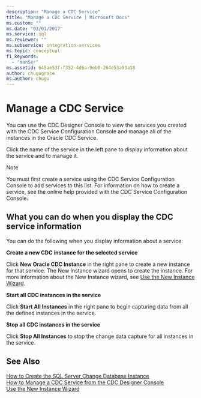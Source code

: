 ```yaml
---
description: "Manage a CDC Service"
title: "Manage a CDC Service | Microsoft Docs"
ms.custom: ""
ms.date: "03/01/2017"
ms.service: sql
ms.reviewer: ""
ms.subservice: integration-services
ms.topic: conceptual
f1_keywords: 
  - "manSer"
ms.assetid: 645ae53f-f352-4d6a-9eb0-264e53a93a18
author: chugugrace
ms.author: chugu
---
```

# Manage a CDC Service

  You can use the CDC Designer Console to view the services you created with the CDC Service Configuration Console and manage all of the instances in the Oracle CDC Service.  
  
 Click the name of the service in the left pane to display information about the service and to manage it.  
  
> [!NOTE]  
>  You must first create a service using the CDC Service Configuration Console to add services to this list. For information on how to create a service, see the online help provided with the CDC Service Configuration Console.  
  
## What you can do when you display the CDC service information  
 You can do the following when you display information about a service:  
  
 **Create a new CDC instance for the selected service**  
  
 Click **New Oracle CDC Instance** in the right pane to create a new instance for that service. The New Instance wizard opens to create the instance. For more information about the New Instance wizard, see [Use the New Instance Wizard](../../integration-services/change-data-capture/use-the-new-instance-wizard.md).  
  
 **Start all CDC instances in the service**  
  
 Click **Start All Instances** in the right pane to begin capturing data from all the defined instances in the service.  
  
 **Stop all CDC instances in the service**  
  
 Click **Stop All Instances** to stop the change data capture for all instances in the service.  
  
## See Also  
 [How to Create the SQL Server Change Database Instance](../../integration-services/change-data-capture/how-to-create-the-sql-server-change-database-instance.md)   
 [How to Manage a CDC Service from the CDC Designer Console](../../integration-services/change-data-capture/how-to-manage-a-cdc-service-from-the-cdc-designer-console.md)   
 [Use the New Instance Wizard](../../integration-services/change-data-capture/use-the-new-instance-wizard.md)  
  
  
